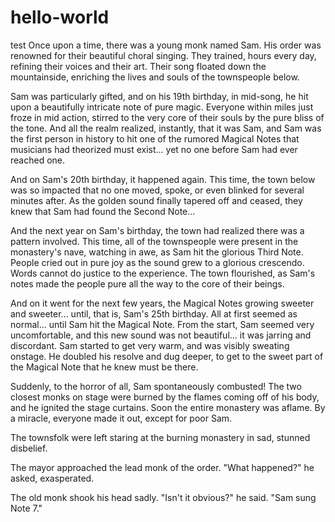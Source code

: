 # hello-world
test
Once upon a time, there was a young monk named Sam. 
His order was renowned for their beautiful choral singing. They trained, hours every day, refining their voices and their art. Their song floated down the mountainside, enriching the lives and souls of the townspeople below.

Sam was particularly gifted, and on his 19th birthday, in mid-song, he hit upon a beautifully intricate note of pure magic. Everyone within miles just froze in mid action, stirred to the very core of their souls by the pure bliss of the tone. And all the realm realized, instantly, that it was Sam, and Sam was the first person in history to hit one of the rumored Magical Notes that musicians had theorized must exist... yet no one before Sam had ever reached one.

And on Sam's 20th birthday, it happened again. This time, the town below was so impacted that no one moved, spoke, or even blinked for several minutes after. As the golden sound finally tapered off and ceased, they knew that Sam had found the Second Note...

And the next year on Sam's birthday, the town had realized there was a pattern involved. This time, all of the townspeople were present in the monastery's nave, watching in awe, as Sam hit the glorious Third Note. People cried out in pure joy as the sound grew to a glorious crescendo. Words cannot do justice to the experience. The town flourished, as Sam's notes made the people pure all the way to the core of their beings.

And on it went for the next few years, the Magical Notes growing sweeter and sweeter... until, that is, Sam's 25th birthday. All at first seemed as normal... until Sam hit the Magical Note. From the start, Sam seemed very uncomfortable, and this new sound was not beautiful... it was jarring and discordant. Sam started to get very warm, and was visibly sweating onstage. He doubled his resolve and dug deeper, to get to the sweet part of the Magical Note that he knew must be there.

Suddenly, to the horror of all, Sam spontaneously combusted! The two closest monks on stage were burned by the flames coming off of his body, and he ignited the stage curtains. Soon the entire monastery was aflame. By a miracle, everyone made it out, except for poor Sam.

The townsfolk were left staring at the burning monastery in sad, stunned disbelief.

The mayor approached the lead monk of the order. "What happened?" he asked, exasperated.

The old monk shook his head sadly. "Isn't it obvious?" he said. "Sam sung Note 7."
